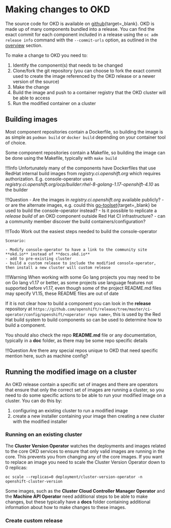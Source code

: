 # Making changes to OKD

<!--- cSpell:ignore podman Dockerfiles toolset -->

The source code for OKD is available on [github](https://github.com/openshift){target=_blank}.  OKD is made up of many components bundled into a release.  You can find the exact commit for each component included in a release using the `oc adm release info` command with the `--commit-urls` option, as outlined in the [overview](./index.md#okd-releases) section.

To make a change to OKD you need to:

1. Identify the component(s) that needs to be changed
2. Clone/fork the git repository (you can choose to fork the exact commit used to create the image referenced by the OKD release or a newer version of the source)
3. Make the change
4. Build the image and push to a container registry that the OKD cluster will be able to access
5. Run the modified container on a cluster

## Building images

Most component repositories contain a Dockerfile, so building the image is as simple as `podman build` or `docker build` depending on your container tool of choice.

Some component repositories contain a Makefile, so building the image can be done using the Makefile, typically with `make build`

!!!Info
    Unfortunately many of the components have Dockerfiles that use RedHat internal build images from *registry.ci.openshift.org* which requires authorization.  E.g. console-operator uses *registry.ci.openshift.org/ocp/builder:rhel-8-golang-1.17-openshift-4.10* as the builder

!!!Question
    - Are the images in *registry.ci.openshift.org* available publicly?
        - or are the alternate images, e.g. could this [go-toolset](https://catalog.redhat.com/software/containers/rhel8/go-toolset/5b9c810add19c70b45cbd666){target=_blank} be used to build the console-operator instead?
    - Is it possible to replicate a *release build* of an OKD component outside Red Hat CI infrastructure?
        - can a community member discover the build containers/configuration?

!!!Todo
    Work out the easiest steps needed to build the console-operator

    Scenario:

    - Modify console-operator to have a link to the community site **okd.io** instead of **docs.okd.io**
    - add to pre-existing cluster
    - build a custom release to include the modified console-operator, then install a new cluster will custom release

!!!Warning
    When working with some Go lang projects you may need to be on Go lang v1.17 or better, as some projects use language features not supported before v1.17, even though some of the project README.md files may specify V1.15, these README files are out of date

If it is not clear how to build a component you can look in the **release** repository at `https://github.com/openshift/release/tree/master/ci-operator/config/openshift/<operator repo name>`, this is used by the Red Hat build system to build components so can be used to determine how to build a component.

You should also check the repo **README.md** file or any documentation, typically in a **doc** folder, as there may be some repo specific details

!!!Question
    Are there any special repos unique to OKD that need specific mention here, such as machine config?

## Running the modified image on a cluster

An OKD release contain a specific set of images and there are operators that ensure that only the correct set of images are running a cluster, so you need to do some specific actions to be able to run your modified image on a cluster.  You can do this by:

1. configuring an existing cluster to run a modified image
2. create a new installer containing your image then creating a new cluster with the modified installer

### Running on an existing cluster

The **Cluster Version Operator** watches the deployments and images related to the core OKD services to ensure that only valid images are running in the core.  This prevents you from changing any of the core images.  If you want to replace an image you need to scale the Cluster Version Operator down to 0 replicas:

``` shell
oc scale --replicas=0 deployment/cluster-version-operator -n openshift-cluster-version
```

Some images, such as the **Cluster Cloud Controller Manager Operator** and the **Machine API Operator** need additional steps to be able to make changes, but these typically have a **docs** folder containing additional information about how to make changes to these images.

### Create custom release
